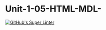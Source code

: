 # Unit-1-05-HTML-MDL-
[![GitHub's Super Linter](https://github.com/SavyonMalko/Unit-1-05-HTML-MDL-/workflows/GitHub's%20Super%20Linter/badge.svg)](https://github.com/SavyonMalko/Unit-1-05-HTML-MDL-/actions) 